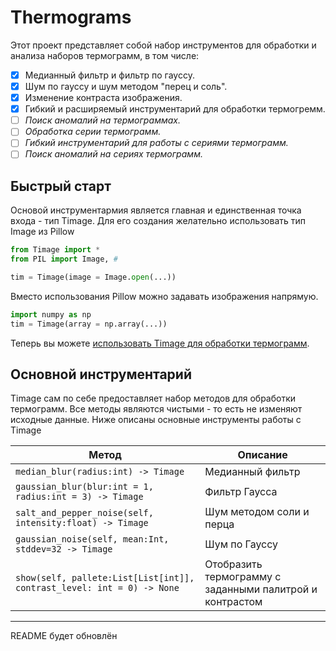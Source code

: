# Thermograms

Этот проект представляет собой набор инструментов для обработки и анализа наборов термограмм, в том числе:

- [x] Медианный фильтр и фильтр по гауссу.
- [x] Шум по гауссу и шум методом "перец и соль".
- [x] Изменение контраста изображения.
- [x] Гибкий и расширяемый инструментарий для обработки термогремм.
- [ ] _Поиск аномалий на термограммах._
- [ ] _Обработка серии термограмм._
- [ ] _Гибкий инструментарий для работы с сериями термограмм._
- [ ] _Поиск аномалий на сериях термограмм._

## Быстрый старт

Основой инструментармия является главная и единственная точка входа - тип Timage. Для его создания желательно использовать тип Image из Pillow

```python
from Timage import *
from PIL import Image, #

tim = Timage(image = Image.open(...))
```

Вместо использования Pillow можно задавать изображения напрямую.

```python
import numpy as np
tim = Timage(array = np.array(...))
```

Теперь вы можете [использовать Timage для обработки термограмм](./main.ipynb).

## Основной инструментарий

Timage сам по себе предоставляет набор методов для обработки термограмм. Все методы являются чистыми - то есть не изменяют исходные данные. Ниже описаны основные инструменты работы с Timage

| Метод                                                                  | Описание                                                 |
| ---------------------------------------------------------------------- | -------------------------------------------------------- |
| `median_blur(radius:int) -> Timage`                                    | Медианный фильтр                                         |
| `gaussian_blur(blur:int = 1, radius:int = 3) -> Timage`                | Фильтр Гаусса                                            |
| `salt_and_pepper_noise(self, intensity:float) -> Timage`               | Шум методом соли и перца                                 |
| `gaussian_noise(self, mean:Int, stddev=32 -> Timage`                   | Шум по Гауссу                                            |
| `show(self, pallete:List[List[int]], contrast_level: int = 0) -> None` | Отобразить термограмму с заданными палитрой и контрастом |

---

README будет обновлён
